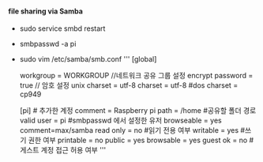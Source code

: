 #### file sharing via Samba
 - sudo service smbd restart
 - smbpasswd -a pi 
 - sudo vim /etc/samba/smb.conf
   ''' 
	[global]

	workgroup = WORKGROUP //네트워크 공유 그룹 설정
	encrypt password = true // 암호 설정
	unix charset = utf-8
	charset = utf-8
	#dos charset = cp949

	[pi]  # 추가한 계정
	comment = Raspberry pi
	path = /home   #공유할 폴더 경로
	valid user = pi  #smbpasswd 에서 설정한 유저
	browseable = yes 
	comment=max/samba
	read only = no #읽기 전용 여부
	writable = yes #쓰기 권한 여부
	printable = no
	public = yes
	browsable = yes
	guest ok = no #게스트 계정 접근 허용 여부
      '''
